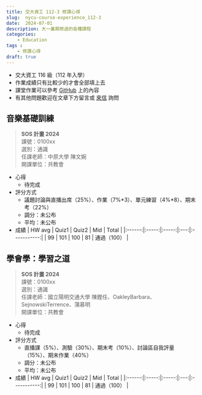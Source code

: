 ```yaml
---
title: 交大資工 112-3 修課心得
slug:  nycu-course-experience_112-3
date:  2024-07-01
description: 大一暑期修過的各種課程
categories:
    - Education
tags : 
    - 修課心得
draft: true
---
```

* 交大資工 116 級（112 年入學）
* 作業成績只有比較少的才會全部填上去
* 課堂作業可以參考 [GitHub](https://github.com/chou-ting-wei?tab=repositories) 上的內容
* 有其他問題歡迎在文章下方留言或 [來信](mailto:userwei.contact@gmail.com) 詢問

## 音樂基礎訓練
> **SOS 計畫 2024**   
> 課號：0100xx  
> 選別：通識  
> 任課老師：中原大學 陳文婉  
> 開課單位：共教會  
- 心得
    - 待完成
- 評分方式
    - 議題討論與直播出席（25%）、作業（7%*3）、單元練習（4%*8）、期末考（22%）
    - 調分：未公布
    - 平均：未公布
- 成績
    | HW avg | Quiz1 | Quiz2 | Mid |    Total    |
    |:------:|:-----:|:-----:|:---:|:-----------:|
    |   99   |  101  |  100  | 81  | 通過（100） |

## 學會學：學習之道
> **SOS 計畫 2024**  
> 課號：0100xx  
> 選別：通識  
> 任課老師：國立陽明交通大學 陳鏗任、OakleyBarbara、SejnowskiTerrence、蒲慕明  
> 開課單位：共教會  
- 心得
    - 待完成
- 評分方式
    - 直播課（5%）、測驗（30%）、期末考（10%）、討論區自我評量（15%）、期末作業（40%）
    - 調分：未公布
    - 平均：未公布
- 成績
    | HW avg | Quiz1 | Quiz2 | Mid |    Total    |
    |:------:|:-----:|:-----:|:---:|:-----------:|
    |   99   |  101  |  100  | 81  | 通過（100） |

